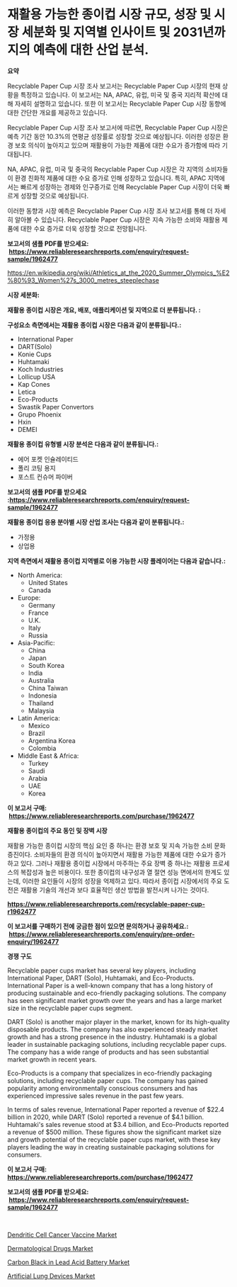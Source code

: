 <p><h1>재활용 가능한 종이컵 시장 규모, 성장 및 시장 세분화 및 지역별 인사이트 및 2031년까지의 예측에 대한 산업 분석.</h1></p><p><strong>요약</strong></p>
<p><p>Recyclable Paper Cup 시장 조사 보고서는 Recyclable Paper Cup 시장의 현재 상황을 특정하고 있습니다. 이 보고서는 NA, APAC, 유럽, 미국 및 중국 지리적 확산에 대해 자세히 설명하고 있습니다. 또한 이 보고서는 Recyclable Paper Cup 시장 동향에 대한 간단한 개요를 제공하고 있습니다.</p><p>Recyclable Paper Cup 시장 조사 보고서에 따르면, Recyclable Paper Cup 시장은 예측 기간 동안 10.3%의 연평균 성장률로 성장할 것으로 예상됩니다. 이러한 성장은 환경 보호 의식이 높아지고 있으며 재활용이 가능한 제품에 대한 수요가 증가함에 따라 기대됩니다.</p><p>NA, APAC, 유럽, 미국 및 중국의 Recyclable Paper Cup 시장은 각 지역의 소비자들이 환경 친화적 제품에 대한 수요 증가로 인해 성장하고 있습니다. 특히, APAC 지역에서는 빠르게 성장하는 경제와 인구증가로 인해 Recyclable Paper Cup 시장이 더욱 빠르게 성장할 것으로 예상됩니다.</p><p>이러한 동향과 시장 예측은 Recyclable Paper Cup 시장 조사 보고서를 통해 더 자세히 알아볼 수 있습니다. Recyclable Paper Cup 시장은 지속 가능한 소비와 재활용 제품에 대한 수요 증가로 더욱 성장할 것으로 전망됩니다.</p></p>
<p><strong>보고서의 샘플 PDF를 받으세요: &nbsp;<a href="https://www.reliableresearchreports.com/enquiry/request-sample/1962477">https://www.reliableresearchreports.com/enquiry/request-sample/1962477</a></strong></p>
<p><a href="https://en.wikipedia.org/wiki/Athletics_at_the_2020_Summer_Olympics_%E2%80%93_Women%27s_3000_metres_steeplechase">https://en.wikipedia.org/wiki/Athletics_at_the_2020_Summer_Olympics_%E2%80%93_Women%27s_3000_metres_steeplechase</a></p>
<p><strong>시장 세분화:</strong></p>
<p><strong> 재활용 종이컵 시장은 개요, 배포, 애플리케이션 및 지역으로 더 분류됩니다. :</strong></p>
<p><strong>구성요소 측면에서는 재활용 종이컵 시장은 다음과 같이 분류됩니다.:</strong></p>
<p><ul><li>International Paper</li><li>DART(Solo)</li><li>Konie Cups</li><li>Huhtamaki</li><li>Koch Industries</li><li>Lollicup USA</li><li>Kap Cones</li><li>Letica</li><li>Eco-Products</li><li>Swastik Paper Convertors</li><li>Grupo Phoenix</li><li>Hxin</li><li>DEMEI</li></ul></p>
<p><strong> 재활용 종이컵 유형별 시장 분석은 다음과 같이 분류됩니다.:</strong></p>
<p><ul><li>에어 포켓 인슐레이티드</li><li>폴리 코팅 용지</li><li>포스트 컨슈머 파이버</li></ul></p>
<p><strong>보고서의 샘플 PDF를 받으세요 :<a href="https://www.reliableresearchreports.com/enquiry/request-sample/1962477">https://www.reliableresearchreports.com/enquiry/request-sample/1962477</a></strong></p>
<p><strong> 재활용 종이컵 응용 분야별 시장 산업 조사는 다음과 같이 분류됩니다.:</strong></p>
<p><ul><li>가정용</li><li>상업용</li></ul></p>
<p><strong>지역 측면에서 재활용 종이컵 지역별로 이용 가능한 시장 플레이어는 다음과 같습니다.:</strong></p>
<p><ul>
    <li>
        North America:
        <ul>
            <li>United States</li>
            <li>Canada</li>
        </ul>
    </li>
    <li>
        Europe:
        <ul>
            <li>Germany</li>
            <li>France</li>
            <li>U.K.</li>
            <li>Italy</li>
            <li>Russia</li>
        </ul>
    </li>
    <li>
        Asia-Pacific:
        <ul>
            <li>China</li>
            <li>Japan</li>
            <li>South Korea</li>
            <li>India</li>
            <li>Australia</li>
            <li>China Taiwan</li>
            <li>Indonesia</li>
            <li>Thailand</li>
            <li>Malaysia</li>
        </ul>
    </li>
    <li>
        Latin America:
        <ul>
            <li>Mexico</li>
            <li>Brazil</li>
            <li>Argentina Korea</li>
            <li>Colombia</li>
        </ul>
    </li>
    <li>
        Middle East & Africa:
        <ul>
            <li>Turkey</li>
            <li>Saudi</li>
            <li>Arabia</li>
            <li>UAE</li>
            <li>Korea</li>
        </ul>
    </li>
    </ul></p>
<p><strong>이 보고서 구매: &nbsp;<a href="https://www.reliableresearchreports.com/purchase/1962477">https://www.reliableresearchreports.com/purchase/1962477</a></strong></p>
<p><strong>재활용 종이컵의 주요 동인 및 장벽 시장</strong></p>
<p><p>재활용 가능한 종이컵 시장의 핵심 요인 중 하나는 환경 보호 및 지속 가능한 소비 문화 증진이다. 소비자들의 환경 의식이 높아지면서 재활용 가능한 제품에 대한 수요가 증가하고 있다. 그러나 재활용 종이컵 시장에서 마주하는 주요 장벽 중 하나는 재활용 프로세스의 복잡성과 높은 비용이다. 또한 종이컵의 내구성과 열 절연 성능 면에서의 한계도 있는데, 이러한 요인들이 시장의 성장을 억제하고 있다. 따라서 종이컵 시장에서의 주요 도전은 재활용 기술의 개선과 보다 효율적인 생산 방법을 발전시켜 나가는 것이다.</p></p>
<p><strong><a href="https://www.reliableresearchreports.com/recyclable-paper-cup-r1962477">https://www.reliableresearchreports.com/recyclable-paper-cup-r1962477</a></strong></p>
<p><strong>이 보고서를 구매하기 전에 궁금한 점이 있으면 문의하거나 공유하세요.: &nbsp;<a href="https://www.reliableresearchreports.com/enquiry/pre-order-enquiry/1962477">https://www.reliableresearchreports.com/enquiry/pre-order-enquiry/1962477</a></strong></p>
<p><strong>경쟁 구도</strong></p>
<p><p>Recyclable paper cups market has several key players, including International Paper, DART (Solo), Huhtamaki, and Eco-Products. International Paper is a well-known company that has a long history of producing sustainable and eco-friendly packaging solutions. The company has seen significant market growth over the years and has a large market size in the recyclable paper cups segment.</p><p>DART (Solo) is another major player in the market, known for its high-quality disposable products. The company has also experienced steady market growth and has a strong presence in the industry. Huhtamaki is a global leader in sustainable packaging solutions, including recyclable paper cups. The company has a wide range of products and has seen substantial market growth in recent years.</p><p>Eco-Products is a company that specializes in eco-friendly packaging solutions, including recyclable paper cups. The company has gained popularity among environmentally conscious consumers and has experienced impressive sales revenue in the past few years.</p><p>In terms of sales revenue, International Paper reported a revenue of $22.4 billion in 2020, while DART (Solo) reported a revenue of $4.1 billion. Huhtamaki's sales revenue stood at $3.4 billion, and Eco-Products reported a revenue of $500 million. These figures show the significant market size and growth potential of the recyclable paper cups market, with these key players leading the way in creating sustainable packaging solutions for consumers.</p></p>
<p><strong>이 보고서 구매: &nbsp; <a href="https://www.reliableresearchreports.com/purchase/1962477">https://www.reliableresearchreports.com/purchase/1962477</a></strong></p>
<p><strong>보고서의 샘플 PDF를 받으세요: &nbsp;<a href="https://www.reliableresearchreports.com/enquiry/request-sample/1962477">https://www.reliableresearchreports.com/enquiry/request-sample/1962477</a></strong><strong></strong></p>
<p>&nbsp;</p>
<p><p><a href="https://issuu.com/reportprime-2/docs/dendritic-cell-cancer-vaccine-market-size-2030.ppt">Dendritic Cell Cancer Vaccine Market</a></p><p><a href="https://issuu.com/reportprime-2/docs/dermatological-drugs-market-size-2030.pptx">Dermatological Drugs Market</a></p><p><a href="https://github.com/sydneyHley85/Market-Research-Report-List-1/blob/main/carbon-black-in-lead-acid-battery-market.md">Carbon Black in Lead Acid Battery Market</a></p><p><a href="https://github.com/JordyBecker/Market-Research-Report-List-1/blob/main/artificial-lung-devices-market.md">Artificial Lung Devices Market</a></p></p>